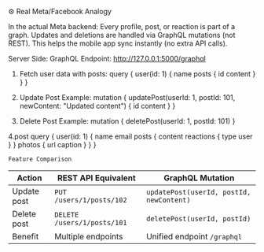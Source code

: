 ⚙️ Real Meta/Facebook Analogy

In the actual Meta backend:
Every profile, post, or reaction is part of a graph.
Updates and deletions are handled via GraphQL mutations (not REST).
This helps the mobile app sync instantly (no extra API calls).

Server Side:
GraphQL Endpoint:
http://127.0.0.1:5000/graphql
 
1. Fetch user data with posts:
query {
  user(id: 1) {
    name
    posts {
      id
      content
    }
  }
}

2. Update Post Example:
mutation {
  updatePost(userId: 1, postId: 101, newContent: "Updated content") {
    id
    content
  }
}
3. Delete Post Example:
mutation {
  deletePost(userId: 1, postId: 101)
}

4.post
query {
  user(id: 1) {
    name
    email
    posts {
      content
      reactions {
        type
        user
      }
    }
    photos {
      url
      caption
    }
  }
}

`Feature Comparison`

| Action      | REST API Equivalent         | GraphQL Mutation                         |
| ----------- | --------------------------- | ---------------------------------------- |
| Update post | `PUT /users/1/posts/102`    | `updatePost(userId, postId, newContent)` |
| Delete post | `DELETE /users/1/posts/101` | `deletePost(userId, postId)`             |
| Benefit     | Multiple endpoints          | Unified endpoint `/graphql`              |
